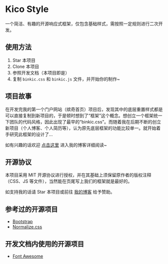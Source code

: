 ﻿# Kico Style
一个简洁、有趣的开源响应式框架，仅包含基础样式，需按照一定规则进行二次开发。

## 使用方法
1. Star 本项目
2. Clone 本项目
3. 参照开发文档（本项目即是）
4. 复制 `binkic.css` 和 `binkic.js` 文件，并开始你的制作~

## 项目故事
在开发完我的第一个门户网站（缤奇首页）项目后，发现其中的底层重置样式都是可以直接复制到新项目的，于是顿时想到了“框架”这个概念。想创立一个框架统一下团队的代码风格，因此出现了最早的“binkic.css”。而随着我在后期不断的创立新项目（个人博客、个人简历等），认为原先底层框架的功能比较单一。就开始着手研究此框架的设计了...

如有兴趣的话欢迎 [点击这里](https://blog.xiaolin.mcxhz.cn/2019/07/17/240.html) 进入我的博客详细阅读~

## 开源协议
本项目采用 MIT 开源协议进行授权，并在其基础上须保留原作者的版权注释（CSS、JS 等文件），当然能在页尾写上我们的框架就是最好的。

如支持我的话请 Star 本项目或前往 [我的博客](https://blog.xiaolin.mcxhz.cn/) 给予赞助。

## 参考过的开源项目
 - [Bootstrap](https://github.com/twbs/bootstrap)
 - [Normalize.css](https://github.com/necolas/normalize.css)

## 开发文档内使用的开源项目
 - [Font Awesome](https://github.com/FortAwesome/Font-Awesome)
